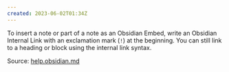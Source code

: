 ```yaml
---
created: 2023-06-02T01:34Z
---
```


To insert a note or part of a note as an Obsidian Embed, write an Obsidian Internal Link with an exclamation mark (`!`) at the beginning. You can still link to a heading or block using the internal link syntax.

Source: [help.obsidian.md](https://help.obsidian.md/Linking+notes+and+files/Embedding+files)

